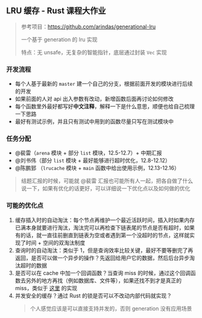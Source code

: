 ## LRU 缓存 - Rust 课程大作业

> 参考项目：https://github.com/arindas/generational-lru
> 
> 一个基于 generation 的 lru 实现
> 
> 特点：无 unsafe，无复杂的智能指针，底层通过封装 `Vec` 实现

### 开发流程
- 每个人基于最新的 `master` 建一个自己的分支，根据前面开发的模块进行后续的开发
- 如果前面的人对 api 出入参数有改动，新增函数后面再讨论如何修改
- 每个函数里外最好都写好**中文注释**，解释一下是什么意思，顺便也给自己梳理一下思路
- 最好有测试示例，并且只有测试中用到的函数尽量只写在测试模块中

### 任务分配
- @裴雷（`arena` 模块 + 部分 `list` 模块，12.5-12.7）+ 中期汇报
- @刘书伟（部分 `list` 模块 + 最好能够进行超时优化，12.8-12.12）
- @陈鹏郅 （`lrucache` 模块 + `main` 函数中给出使用示例，12.13-12.16）

> 结题汇报的时候，可能就 @裴雷 汇报也可能所有人一起，把各自做了什么说一下，如果有优化的话更好，可以详细说一下优化点以及如何做的优化

### 可能的优化点
1. 缓存插入时的自动淘汰：每个节点再维护一个最近活跃时间，插入时如果内存已满本身就要进行淘汰，淘汰完可以再检查下链表尾的节点是否有超时，如果有的话，就一直往前删直到链表为空或者遇到第一个没超时的节点，这样就实现了时间 + 空间的双淘汰制度
2. 查询时的自动淘汰：类似于 1，但是查询效率比较关键，最好不要等删完了再返回，是否可以做一个异步的操作？先返回给用户它的数据，然后后台异步淘汰超时的数据
3. 是否可以在 cache 中加一个回调函数？当查询 miss 的时候，通过这个回调函数去另外的地方再找（例如数据库、文件等），如果还找不到才是真正的 miss，类似于 [这里](https://geektutu.com/post/geecache-day2.html#3-1-%E5%9B%9E%E8%B0%83-Getter) 的实现
4. 并发安全的缓存？通过 Rust 的锁是否可以不改动内部代码就实现？
   > 个人感觉应该是可以直接支持并发的，否则 generation 没有应用场景